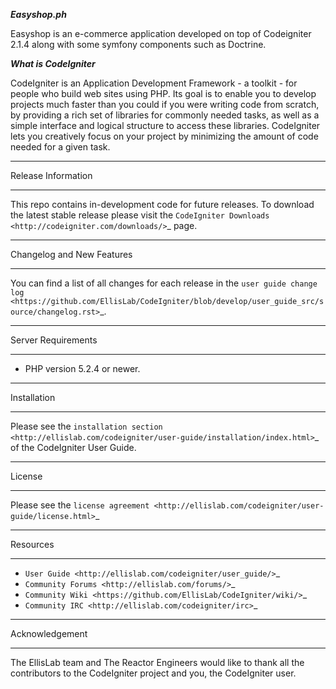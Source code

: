 
***Easyshop.ph***


Easyshop is an e-commerce application developed on top of Codeigniter 2.1.4 along with some symfony components such as Doctrine.




***What is CodeIgniter***

CodeIgniter is an Application Development Framework - a toolkit - for people
who build web sites using PHP. Its goal is to enable you to develop projects
much faster than you could if you were writing code from scratch, by providing
a rich set of libraries for commonly needed tasks, as well as a simple
interface and logical structure to access these libraries. CodeIgniter lets
you creatively focus on your project by minimizing the amount of code needed
for a given task.

*******************
Release Information
*******************

This repo contains in-development code for future releases. To download the
latest stable release please visit the `CodeIgniter Downloads
<http://codeigniter.com/downloads/>`_ page.

**************************
Changelog and New Features
**************************

You can find a list of all changes for each release in the `user
guide change log <https://github.com/EllisLab/CodeIgniter/blob/develop/user_guide_src/source/changelog.rst>`_.

*******************
Server Requirements
*******************

-  PHP version 5.2.4 or newer.

************
Installation
************

Please see the `installation section <http://ellislab.com/codeigniter/user-guide/installation/index.html>`_
of the CodeIgniter User Guide.

*******
License
*******

Please see the `license
agreement <http://ellislab.com/codeigniter/user-guide/license.html>`_

*********
Resources
*********

+  `User Guide <http://ellislab.com/codeigniter/user_guide/>`_
+  `Community Forums <http://ellislab.com/forums/>`_
+  `Community Wiki <https://github.com/EllisLab/CodeIgniter/wiki/>`_
+  `Community IRC <http://ellislab.com/codeigniter/irc>`_

***************
Acknowledgement
***************

The EllisLab team and The Reactor Engineers would like to thank all the
contributors to the CodeIgniter project and you, the CodeIgniter user.
